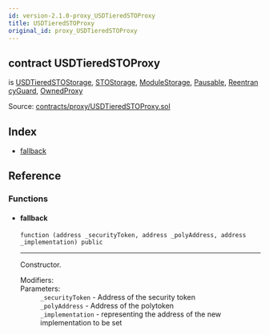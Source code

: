 ```yaml
---
id: version-2.1.0-proxy_USDTieredSTOProxy
title: USDTieredSTOProxy
original_id: proxy_USDTieredSTOProxy
---
```


<div class="contract-doc"><div class="contract"><h2 class="contract-header"><span class="contract-kind">contract</span> USDTieredSTOProxy</h2><p class="base-contracts"><span>is</span> <a href="storage_USDTieredSTOStorage.html">USDTieredSTOStorage</a><span>, </span><a href="modules_STO_STOStorage.html">STOStorage</a><span>, </span><a href="modules_ModuleStorage.html">ModuleStorage</a><span>, </span><a href="Pausable.html">Pausable</a><span>, </span><a href="es_openzeppelin-solidity_contracts_ReentrancyGuard.html">ReentrancyGuard</a><span>, </span><a href="proxy_OwnedProxy.html">OwnedProxy</a></p><div class="source">Source: <a href="https://github.com/PolymathNetwork/polymath-core/blob/v2.1.0/contracts/proxy/USDTieredSTOProxy.sol" target="_blank">contracts/proxy/USDTieredSTOProxy.sol</a></div></div><div class="index"><h2>Index</h2><ul><li><a href="proxy_USDTieredSTOProxy.html#">fallback</a></li></ul></div><div class="reference"><h2>Reference</h2><div class="functions"><h3>Functions</h3><ul><li><div class="item function"><span id="fallback" class="anchor-marker"></span><h4 class="name">fallback</h4><div class="body"><code class="signature">function <strong></strong><span>(address _securityToken, address _polyAddress, address _implementation) </span><span>public </span></code><hr/><div class="description"><p>Constructor.</p></div><dl><dt><span class="label-modifiers">Modifiers:</span></dt><dd></dd><dt><span class="label-parameters">Parameters:</span></dt><dd><div><code>_securityToken</code> - Address of the security token</div><div><code>_polyAddress</code> - Address of the polytoken</div><div><code>_implementation</code> - representing the address of the new implementation to be set</div></dd></dl></div></div></li></ul></div></div></div>
